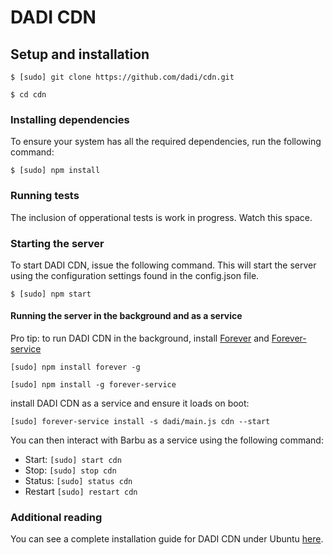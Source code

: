 # DADI CDN

## Setup and installation

`$ [sudo] git clone https://github.com/dadi/cdn.git`

`$ cd cdn`

### Installing dependencies

To ensure your system has all the required dependencies, run the following command:

`$ [sudo] npm install`

### Running tests

The inclusion of opperational tests is work in progress. Watch this space.

### Starting the server

To start DADI CDN, issue the following command. This will start the server using the configuration settings found in the config.json file.

`$ [sudo] npm start`

#### Running the server in the background and as a service

Pro tip: to run DADI CDN in the background, install [Forever](https://github.com/nodejitsu/forever) and [Forever-service](https://github.com/zapty/forever-service)

`[sudo] npm install forever -g`

`[sudo] npm install -g forever-service`

install DADI CDN as a service and ensure it loads on boot:

`[sudo] forever-service install -s dadi/main.js cdn --start`

You can then interact with Barbu as a service using the following command:

- Start: `[sudo] start cdn`
- Stop: `[sudo] stop cdn`
- Status: `[sudo] status cdn`
- Restart `[sudo] restart cdn`

### Additional reading

You can see a complete installation guide for DADI CDN under Ubuntu [here](https://github.com/dadi/cdn/blob/docs/installGuide.ubuntu.md).
